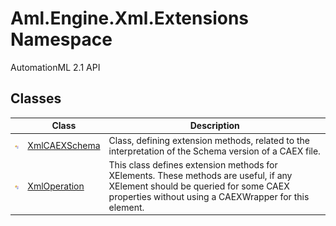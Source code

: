 Aml.Engine.Xml.Extensions Namespace
===================================
AutomationML 2.1 API 


Classes
-------

                | Class              | Description                                                                                                                                                                            
--------------- | ------------------ | -------------------------------------------------------------------------------------------------------------------------------------------------------------------------------------- 
![Public class] | [XmlCAEXSchema][1] | Class, defining extension methods, related to the interpretation of the Schema version of a CAEX file.                                                                                 
![Public class] | [XmlOperation][2]  | This class defines extension methods for XElements. These methods are useful, if any XElement should be queried for some CAEX properties without using a CAEXWrapper for this element. 

[1]: XmlCAEXSchema/README.md
[2]: XmlOperation/README.md
[3]: https://www.automationml.org
[4]: ../icons/logoShade.png
[Public class]: ../icons/pubclass.gif "Public class"